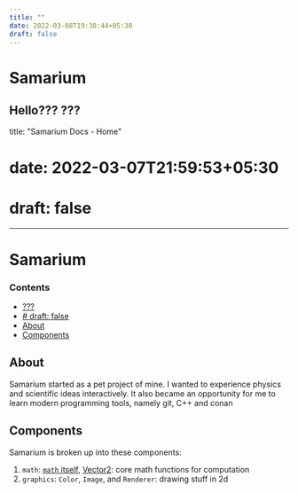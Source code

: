```yaml
---
title: ""
date: 2022-03-08T19:38:44+05:30
draft: false
---
```


# Samarium

Hello???
???
---
title: "Samarium Docs - Home"
# date: 2022-03-07T21:59:53+05:30
# draft: false
---

# Samarium

### Contents

- [???](#)
- [# draft: false](#-draft-false)
- [About](#about)
- [Components](#components)

## About

<script src="https://asciinema.org/a/14.js" id="asciicast-14" async></script>

Samarium started as a pet project of mine. I wanted to experience physics and scientific ideas interactively. It also became an opportunity for me to learn modern programming tools, namely git, C++ and conan

## Components

Samarium is broken up into these components:

1. `math`: [`math` itself](math.md), [Vector2](Vector2.md): core math functions for computation
2. `graphics`: `Color`, `Image`, and `Renderer`: drawing stuff in 2d